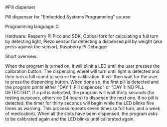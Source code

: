 #Pill dispenser
<p>Pill dispenser for "Embedded Systems Programming" course</p>
<p>Programming language: C</p>
<p></p>Hardware: Rasperry Pi Pico and SDK, Optical fork for calculating a full turn by detecting light, Piezo sensor for detecting a dispensed pill by weight (aka press against the sensor), Raspberry Pi Debugger</p>

<p>Short overview:</p>
When the program is turned on, it will blink a LED until the user presses the calibration button. The dispencing wheel will turn until light is detected and then turn a full round to secure the calibration.
It will then wait for the user to press the dispencing button. When done so, the first pill is detected and the program prints either "DAY 1: Pill dispenced" or "DAY 1: NO PILL DETECTED". 
If a pill is detected, the program will wait thirty seconds (for testing purposes, othervice 24 hours) to dispence the next one.
If no pill is detected, the timer for thirty seconds will begin while the LED blinks five times as warning. This process repeats seven times (a full turn, and a week of medication). 
When all the slots have been dispensed, the program asks to be calibrated again and the LED blinks until calibrated again.
